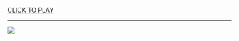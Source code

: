 
<a href="https://premium76.site?title=super_hot_game_unblocked&ref=13M">CLICK TO PLAY</a></h3>
<hr>

<a href="https://premium76.site?title=super_hot_game_unblocked&ref=13M"><img src="https://clearcache.store/games.png"></a>


